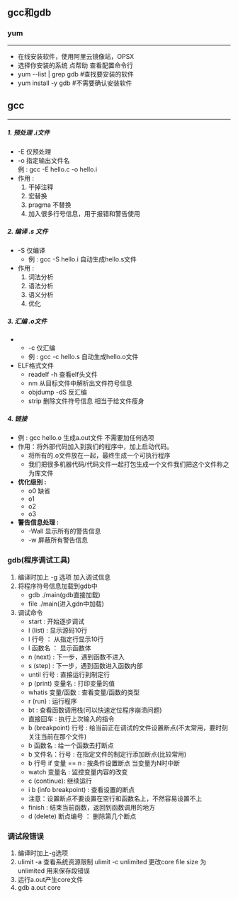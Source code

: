 ## gcc和gdb

### yum
****
- 在线安装软件，使用阿里云镜像站，OPSX
- 选择你安装的系统 点帮助 查看配置命令行
- yum --list | grep gdb  #查找要安装的软件
- yum install -y gdb  #不需要确认安装软件

## gcc
****
##### 	1. 预处理    .i文件

- -E  仅预处理
- -o  指定输出文件名                	
    例 : gcc  -E hello.c -o hello.i 
- 作用  : 
	1.  干掉注释
	2.  宏替换
	3.  pragma  不替换
	4.  加入很多行号信息，用于报错和警告使用

##### 2. 编译   .s 文件

- -S 仅编译
   - 例 : gcc -S hello.i  自动生成hello.s文件
- 作用  :
    1. 词法分析
    2. 语法分析
    3. 语义分析
    4. 优化

##### 3. 汇编   .o文件

- - -c 仅汇编
   - 例 : gcc -c hello.s  自动生成hello.o文件
- ELF格式文件  
   - readelf -h 查看elf头文件
   - nm  从目标文件中解析出文件符号信息
   - objdump  -dS  反汇编
   - strip  删除文件符号信息 相当于给文件瘦身

##### 4. 链接

- 例 : gcc hello.o  生成a.out文件  不需要加任何选项
- 作用：将外部代码加入到我们的程序中，加上启动代码。 
	- 将所有的.o文件放在一起，最终生成一个可执行程序
	- 我们把很多机器代码/代码文件一起打包生成一个文件我们把这个文件称之为库文件
-  **优化级别 :** 
	- o0  缺省
	- o1
	- o2
	- o3
- **警告信息处理 :** 
	- -Wall  显示所有的警告信息
	- -w  屏蔽所有警告信息
### gdb(程序调试工具)

1. 编译时加上 -g 选项 加入调试信息
2. 将程序符号信息加载到gdb中
	- gdb ./main(gdb直接加载)
	- file ./main(进入gdn中加载)
3. 调试命令
	- start : 开始逐步调试
	- l (list) :  显示源码10行
	- l  行号 ： 从指定行显示10行
	- l  函数名 ： 显示函数体
	- n (next) : 下一步，遇到函数不进入
	- s (step) : 下一步，遇到函数进入函数内部
	- until 行号 : 直接运行到制定行
	- p (print) 变量名 : 打印变量的值
	- whatis  变量/函数 : 查看变量/函数的类型
	- r (run) : 运行程序
	- bt : 查看函数调用栈(可以快速定位程序崩溃问题)
	- 直接回车 : 执行上次输入的指令
	- b (breakpoint)  行号 : 给当前正在调试的文件设置断点(不太常用，要时刻关注当前在那个文件)
	- b 函数名 : 给一个函数去打断点
	- b 文件名：行号 : 在指定文件的制定行添加断点(比较常用)
	- b 行号 if 变量 == n : 按条件设置断点  当变量为N时中断
	- watch 变量名 : 监控变量内容的改变
	- c (continue): 继续运行
	- i b (info breakpoint) : 查看设置的断点
	- 注意：设置断点不要设置在空行和函数名上，不然容易设置不上
	- finish : 结束当前函数，返回到函数调用的地方
	- d (delete) 断点编号 ： 删除第几个断点

### 调试段错误

1.  编译时加上-g选项
2.  ulimit  -a  查看系统资源限制
	ulimit  -c  unlimited  更改core file size 为 unlimited  用来保存段错误
3.  运行a.out产生core文件
4.  gdb  a.out  core